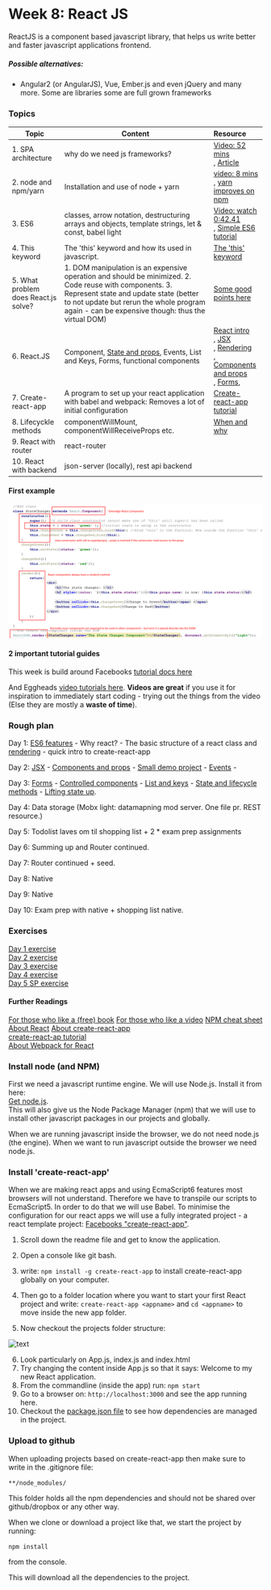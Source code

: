 # Week 8: React JS

ReactJS is a component based javascript library, that helps us write better and faster javascript applications frontend.

##### Possible alternatives:

- Angular2 (or AngularJS), Vue, Ember.js and even jQuery and many more. Some are libraries some are full grown frameworks

### Topics
| Topic                                | Content                                  | Resource                                 |
| ------------------------------------ | ---------------------------------------- | :--------------------------------------- |
| 1. SPA architecture                  | why do we need js frameworks?            | [Video: 52 mins](https://www.youtube.com/watch?v=vXjVFPosQHw)<br/>,          [Article](https://blog.poki.com/front-end-walkthrough-building-a-single-page-application-from-scratch-d47c35fdc830) |
| 2. node and npm/yarn                 | Installation and use of node + yarn      | [video: 8 mins](https://www.youtube.com/watch?v=7n467QmiANM)<br/>,          [yarn improves on npm](https://scotch.io/tutorials/yarn-package-manager-an-improvement-over-npm#toc-installing-yarn) |
| 3. ES6                               | classes, arrow notation, destructuring arrays and objects, template strings, let & const, babel light | [Video: watch 0:42.41](https://www.youtube.com/watch?v=hO7mzO83N1Q)<br/>,  [Simple ES6 tutorial](http://qnimate.com/post-series/ecmascript-6-complete-tutorial/) |
| 4. This keyword                      | The 'this' keyword and how its used in javascript. | [The 'this' keyword](http://reactkungfu.com/2015/07/why-and-how-to-bind-methods-in-your-react-component-classes/) |
| 5. What problem does React.js solve? | 1. DOM manipulation is an expensive operation and should be minimized.  2. Code reuse with components.    3. Represent state and update state (better to not update but rerun the whole program again - can be expensive though: thus the virtual DOM) | [Some good points here](https://www.quora.com/What-does-react-js-try-to-solve-Can-you-provide-a-practical-example) |
| 6. React.JS                          | Component, [State and props](demo/propsDemo), Events, List and Keys, Forms, functional components | [React intro](https://reactjs.org/docs/hello-world.html)<br/>,   [JSX](https://reactjs.org/docs/introducing-jsx.html)<br/>,      [Rendering](https://reactjs.org/docs/rendering-elements.html)<br/>,  [Components and props](https://reactjs.org/docs/components-and-props.html)</br>, [Forms](https://reactjs.org/docs/forms.html), |
| 7. Create-react-app                  | A program to set up your react application with babel and webpack: Removes a lot of initial configuration | [Create-react-app tutorial](https://medium.com/@diamondgfx/learning-react-with-create-react-app-part-1-a12e1833fdc) |
| 8. Lifecyckle methods                | componentWillMount, componentWillReceiveProps etc. | [When and why](https://engineering.musefind.com/react-lifecycle-methods-how-and-when-to-use-them-2111a1b692b1) |
| 9. React with router                 | react-router                             |                                          |
| 10. React with backend               | json-server (locally), rest api backend  |                                          |

#### First example

![](exercises/Ex1/ExplanationForX1.png)



#### 2 important tutorial guides

This week is build around Facebooks [tutorial docs here](https://reactjs.org/docs/hello-world.html)

And Eggheads [video tutorials here](https://egghead.io/lessons/react-react-fundamentals-development-environment-setup). **Videos are great** if you use it for inspiration to immediately start coding - trying out the things from the video (Else they are mostly a **waste of time**).

### Rough plan

Day 1: [ES6 features](http://qnimate.com/post-series/ecmascript-6-complete-tutorial/) - Why react? - The basic structure of a react class and [rendering](https://reactjs.org/docs/rendering-elements.html) - quick intro to create-react-app

Day 2: [JSX](https://reactjs.org/docs/introducing-jsx.html) - [Components and props](https://reactjs.org/docs/components-and-props.html) - [Small demo project](/demo/propsDemo) - [Events](https://reactjs.org/docs/handling-events.html) - 

Day 3: [Forms](https://reactjs.org/docs/forms.html) - [Controlled components](https://reactjs.org/docs/forms.html#controlled-components) - [List and keys](https://reactjs.org/docs/lists-and-keys.html) - [State and lifecycle methods](https://reactjs.org/docs/state-and-lifecycle.html) - [Lifting state up](https://reactjs.org/docs/lifting-state-up.html).

Day 4: Data storage (Mobx light: datamapning mod server. One file pr. REST resource.) 

Day 5: Todolist laves om til shopping list + 2 * exam prep assignments

Day 6: Summing up and Router continued.

Day 7: Router continued + seed.

Day 8: Native

Day 9: Native

Day 10: Exam prep with native + shopping list native.



### Exercises

[Day 1 exercise](https://docs.google.com/document/d/1mCDQgNCKxZwO6cx2FyhwK6-srgZCVVvYCTFGXglrhpg/edit?usp=sharing)   
[Day 2 exercise](https://docs.google.com/document/d/1OGHsWR8gvubw4R64GBEQqkiPxZutxmWFsd7Ac5z0ygg/edit?usp=sharing)   
[Day 3 exercise](https://docs.google.com/document/d/15oxKKJXSJ1uju8wmRJNXnSE2QuegfwL-Rm3dmtBOhfw/edit?usp=sharing)   
[Day 4 exercise](https://docs.google.com/document/d/1cKgFbuaoCV3J001uxSFLe7iw6gfDOIhuQKGG0hfWze4/edit?usp=sharing)   
[Day 5 SP exercise](https://docs.google.com/document/d/11s2j4S8jpg0X41ARuxC3jgkvD5ikKL8FOqoCBVNNspI/edit?usp=sharing)     

#### Further Readings

[For those who like a (free) book](https://leanpub.com/the-road-to-learn-react)
[For those who like a video](https://egghead.io/lessons/react-react-fundamentals-development-environment-setup) 
[NPM cheat sheet](study/npm_cheat_sheet.md) 
[About React](https://facebook.github.io/react/)
[About create-react-app](https://github.com/facebookincubator/create-react-app#getting-started)  
[create-react-ap tutorial](https://medium.com/@diamondgfx/learning-react-with-create-react-app-part-1-a12e1833fdc)  
[About Webpack for React](http://www.pro-react.com/materials/appendixA/)

### Install node (and NPM)

First we need a javascript runtime engine. We will use Node.js. Install it from here:  
[Get node.js](https://nodejs.org/en/).   
This will also give us the Node Package Manager (npm) that we will use to install other javascript packages in our projects and globally.

When we are running javascript inside the browser, we do not need node.js (the engine). When we want to run javascript outside the browser we need node.js.

### Install 'create-react-app'

When we are making react apps and using EcmaScript6 features most browsers will not understand. Therefore we have to transpile our scripts to EcmaScript5. In order to do that we will use Babel. To minimise the configuration for our react apps we will use a fully integrated project - a react template project: [Facebooks "create-react-app"](https://github.com/facebookincubator/create-react-app#getting-started).   

1. Scroll down the readme file and get to know the application.

2. Open a console like git bash.

3. write: `npm install -g create-react-app` to install create-react-app globally on your computer.    

4. Then go to a folder location where you want to start your first React project and write: `create-react-app <appname>` and `cd <appname>` to move inside the new app folder.

5. Now checkout the projects folder structure:  

![text](img/folderstructure.png)   

6. Look particularly on App.js, index.js and index.html  
7. Try changing the content inside App.js so that it says: Welcome to my new React application.
8. From the commandline (inside the app) run: `npm start`  
9. Go to a browser on: `http://localhost:3000` and see the app running here.  
10. Checkout the [package.json file](https://github.com/facebookincubator/create-react-app/blob/master/package.json) to see how dependencies are managed in the project.  

### Upload to github

When uploading projects based on create-react-app then make sure to write in the .gitignore file:

```
**/node_modules/
```

This folder holds all the npm dependencies and should not be shared over github/dropbox or any other way.

When we clone or download a project like that, we start the project by running:

```
npm install
```

from the console. 

This will download all the dependencies to the project.